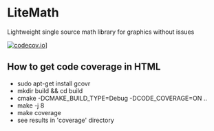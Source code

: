 # LiteMath
Lightweight single source math library for graphics without issues

[![codecov.io](https://codecov.io/gh/codecov/msu-graphics-group/LiteMath?branch=master)](https://codecov.io/gh/codecov/msu-graphics-group/LiteMath?branch=master)]

## How to get code coverage in HTML

* sudo apt-get install gcovr
* mkdir build && cd build 
* cmake -DCMAKE_BUILD_TYPE=Debug -DCODE_COVERAGE=ON ..
* make -j 8
* make coverage
* see results in 'coverage' directory

